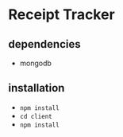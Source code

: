# Receipt Tracker

## dependencies
- mongodb

## installation
- `npm install`
- `cd client`
- `npm install`

